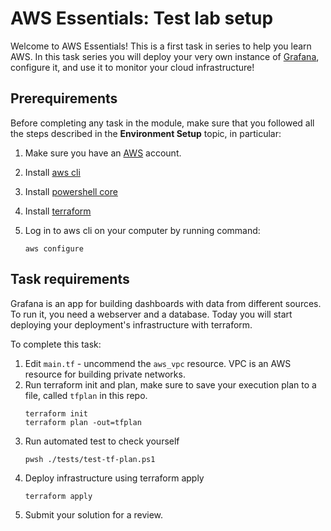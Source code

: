 # AWS Essentials: Test lab setup

Welcome to AWS Essentials! This is a first task in series to help you learn AWS. In this task series you will deploy your very own instance of [Grafana](https://grafana.com/), configure it, and use it to monitor your cloud infrastructure! 

## Prerequirements

Before completing any task in the module, make sure that you followed all the steps described in the **Environment Setup** topic, in particular: 

1. Make sure you have an [AWS](https://aws.amazon.com/free/) account.

2. Install [aws cli](https://docs.aws.amazon.com/cli/latest/userguide/getting-started-install.html)

3. Install [powershell core](https://learn.microsoft.com/en-us/powershell/scripting/install/installing-powershell?view=powershell-7.4)

4. Install [terraform](https://developer.hashicorp.com/terraform/tutorials/aws-get-started/install-cli)

5. Log in to aws cli on your computer by running command: 
    ```
    aws configure
    ```

## Task requirements 

Grafana is an app for building dashboards with data from different sources. To run it, you need a webserver and a database. Today you will start deploying your deployment's infrastructure with terraform. 

To complete this task: 
1. Edit `main.tf` - uncommend the `aws_vpc` resource. VPC is an AWS resource for building private networks. 
2. Run terraform init and plan, make sure to save your execution plan to a file, called `tfplan` in this repo. 
    ```
    terraform init
    terraform plan -out=tfplan
    ```
3. Run automated test to check yourself
    ```
    pwsh ./tests/test-tf-plan.ps1
    ```
4. Deploy infrastructure using terraform apply 
    ```
    terraform apply
    ```
5. Submit your solution for a review. 
